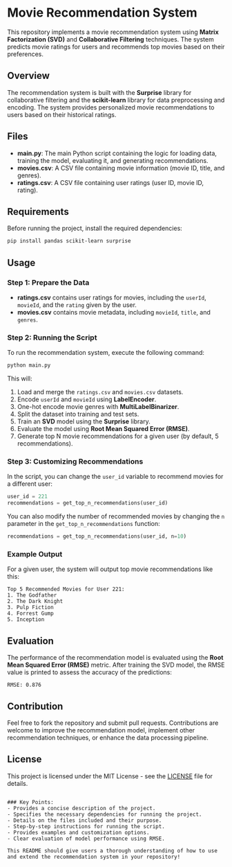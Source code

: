 # Movie Recommendation System

This repository implements a movie recommendation system using **Matrix Factorization (SVD)** and **Collaborative Filtering** techniques. The system predicts movie ratings for users and recommends top movies based on their preferences.

## Overview

The recommendation system is built with the **Surprise** library for collaborative filtering and the **scikit-learn** library for data preprocessing and encoding. The system provides personalized movie recommendations to users based on their historical ratings.

## Files

- **main.py**: The main Python script containing the logic for loading data, training the model, evaluating it, and generating recommendations.
- **movies.csv**: A CSV file containing movie information (movie ID, title, and genres).
- **ratings.csv**: A CSV file containing user ratings (user ID, movie ID, rating).

## Requirements

Before running the project, install the required dependencies:

```bash
pip install pandas scikit-learn surprise
```

## Usage

### Step 1: Prepare the Data

- **ratings.csv** contains user ratings for movies, including the `userId`, `movieId`, and the `rating` given by the user.
- **movies.csv** contains movie metadata, including `movieId`, `title`, and `genres`.

### Step 2: Running the Script

To run the recommendation system, execute the following command:

```bash
python main.py
```

This will:
1. Load and merge the `ratings.csv` and `movies.csv` datasets.
2. Encode `userId` and `movieId` using **LabelEncoder**.
3. One-hot encode movie genres with **MultiLabelBinarizer**.
4. Split the dataset into training and test sets.
5. Train an **SVD** model using the **Surprise** library.
6. Evaluate the model using **Root Mean Squared Error (RMSE)**.
7. Generate top N movie recommendations for a given user (by default, 5 recommendations).

### Step 3: Customizing Recommendations

In the script, you can change the `user_id` variable to recommend movies for a different user:

```python
user_id = 221
recommendations = get_top_n_recommendations(user_id)
```

You can also modify the number of recommended movies by changing the `n` parameter in the `get_top_n_recommendations` function:

```python
recommendations = get_top_n_recommendations(user_id, n=10)
```

### Example Output

For a given user, the system will output top movie recommendations like this:

```
Top 5 Recommended Movies for User 221:
1. The Godfather
2. The Dark Knight
3. Pulp Fiction
4. Forrest Gump
5. Inception
```

## Evaluation

The performance of the recommendation model is evaluated using the **Root Mean Squared Error (RMSE)** metric. After training the SVD model, the RMSE value is printed to assess the accuracy of the predictions:

```
RMSE: 0.876
```

## Contribution

Feel free to fork the repository and submit pull requests. Contributions are welcome to improve the recommendation model, implement other recommendation techniques, or enhance the data processing pipeline.

## License

This project is licensed under the MIT License - see the [LICENSE](LICENSE) file for details.

```

### Key Points:
- Provides a concise description of the project.
- Specifies the necessary dependencies for running the project.
- Details on the files included and their purpose.
- Step-by-step instructions for running the script.
- Provides examples and customization options.
- Clear evaluation of model performance using RMSE.

This README should give users a thorough understanding of how to use and extend the recommendation system in your repository!
